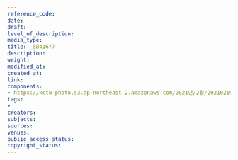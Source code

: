 ```yaml
---
reference_code: 
date: 
draft: 
level_of_description: 
media_type: 
title: _5D41677
description: 
weight: 
modified_at: 
created_at: 
link: 
components:
- https://kctu-photo.s3.ap-northeast-2.amazonaws.com/2021년/2월/20210219_백기완+선생+발인.영결식.하관/송승현/_5D41677.jpg
tags:
- 
creators: 
subjects: 
sources: 
venues: 
public_access_status: 
copyright_status: 
---
```

